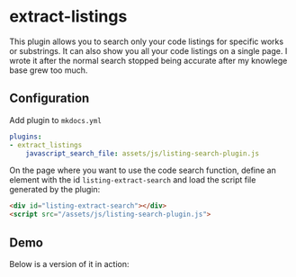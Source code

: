 # extract-listings

This plugin allows you to search only your code listings for specific works or substrings.
It can also show you all your code listings on a single page.
I wrote it after the normal search stopped being accurate after my knowlege base grew too much.

## Configuration

Add plugin to `mkdocs.yml`
```yaml
plugins:
- extract_listings
    javascript_search_file: assets/js/listing-search-plugin.js
```

On the page where you want to use the code search function, define an element with the id `listing-extract-search` and load the script file generated by the plugin:
```html
<div id="listing-extract-search"></div>
<script src="/assets/js/listing-search-plugin.js">
```

## Demo

Below is a version of it in action:

<div id="listing-extract-search"></div>
<script src="/assets/js/listing-search-plugin.js">

